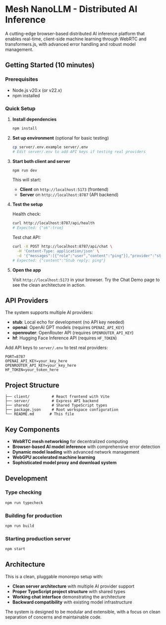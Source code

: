 # Mesh NanoLLM - Distributed AI Inference

A cutting-edge browser-based distributed AI inference platform that enables real-time, client-side machine learning through WebRTC and transformers.js, with advanced error handling and robust model management.

## Getting Started (10 minutes)

### Prerequisites
- Node.js v20.x (or v22.x)
- npm installed

### Quick Setup

1. **Install dependencies**
   ```bash
   npm install
   ```

2. **Set up environment** (optional for basic testing)
   ```bash
   cp server/.env.example server/.env
   # Edit server/.env to add API keys if testing real providers
   ```

3. **Start both client and server**
   ```bash
   npm run dev
   ```
   
   This will start:
   - **Client** on `http://localhost:5173` (frontend)
   - **Server** on `http://localhost:8787` (API backend)

4. **Test the setup**
   
   Health check:
   ```bash
   curl http://localhost:8787/api/health
   # Expected: {"ok":true}
   ```
   
   Test chat API:
   ```bash
   curl -X POST http://localhost:8787/api/chat \
     -H 'Content-Type: application/json' \
     -d '{"messages":[{"role":"user","content":"ping"}],"provider":"stub"}'
   # Expected: {"content":"Stub reply: ping"}
   ```

5. **Open the app**
   
   Visit `http://localhost:5173` in your browser. Try the Chat Demo page to see the clean architecture in action.

## API Providers

The system supports multiple AI providers:

- **stub**: Local echo for development (no API key needed)
- **openai**: OpenAI GPT models (requires `OPENAI_API_KEY`)
- **openrouter**: OpenRouter API (requires `OPENROUTER_API_KEY`) 
- **hf**: Hugging Face Inference API (requires `HF_TOKEN`)

Add API keys to `server/.env` to test real providers:

```env
PORT=8787
OPENAI_API_KEY=your_key_here
OPENROUTER_API_KEY=your_key_here
HF_TOKEN=your_token_here
```

## Project Structure

```
├── client/          # React frontend with Vite
├── server/          # Express API backend
├── shared/          # Shared TypeScript types
├── package.json     # Root workspace configuration
└── README.md       # This file
```

## Key Components

- **WebRTC mesh networking** for decentralized computing
- **Browser-based AI model inference** with comprehensive error detection
- **Dynamic model loading** with advanced network management
- **WebGPU accelerated machine learning**
- **Sophisticated model proxy and download system**

## Development

### Type checking
```bash
npm run typecheck
```

### Building for production
```bash
npm run build
```

### Starting production server
```bash
npm start
```

## Architecture

This is a clean, pluggable monorepo setup with:
- **Clean server architecture** with multiple AI provider support
- **Proper TypeScript project structure** with shared types
- **Working chat interface** demonstrating the architecture
- **Backward compatibility** with existing model infrastructure

The system is designed to be modular and extensible, with a focus on clean separation of concerns and maintainable code.